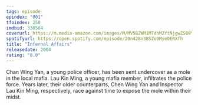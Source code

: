 ```yaml
---
tags: episode
epindex: "001"
tfoindex: 250
imdbid: 338564
coverurl: https://m.media-amazon.com/images/M/MV5BZWM1MTdhM2YtNjgwZS00YjQ3LTk3NTQtMzQ1NDE3YzZlODFlXkEyXkFqcGdeQXVyMTI3ODAyMzE2._V1_SY300_CR8,0,202,300_.jpg
spotifyurl: https://open.spotify.com/episode/20n428n3BSZo9Mye0ERXfh
title: "Infernal Affairs"
releasedate: 2004
rating: "8.0"
---
```


Chan Wing Yan, a young police officer, has been sent undercover as a mole in the local mafia. Lau Kin Ming, a young mafia member, infiltrates the police force. Years later, their older counterparts, Chen Wing Yan and Inspector Lau Kin Ming, respectively, race against time to expose the mole within their midst.